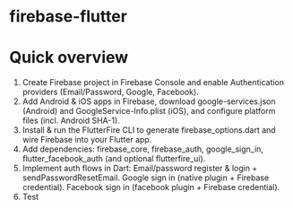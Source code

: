 # firebase-flutter

# Quick overview
1. Create Firebase project in Firebase Console and enable Authentication providers (Email/Password, Google, Facebook).
2. Add Android & iOS apps in Firebase, download google-services.json (Android) and GoogleService-Info.plist (iOS), and configure platform files (incl. Android SHA-1).
3. Install & run the FlutterFire CLI to generate firebase_options.dart and wire Firebase into your Flutter app.
4. Add dependencies: firebase_core, firebase_auth, google_sign_in, flutter_facebook_auth (and optional flutterfire_ui).
5. Implement auth flows in Dart:
    Email/password register & login + sendPasswordResetEmail.
    Google sign in (native plugin + Firebase credential).
    Facebook sign in (facebook plugin + Firebase credential).
6. Test


